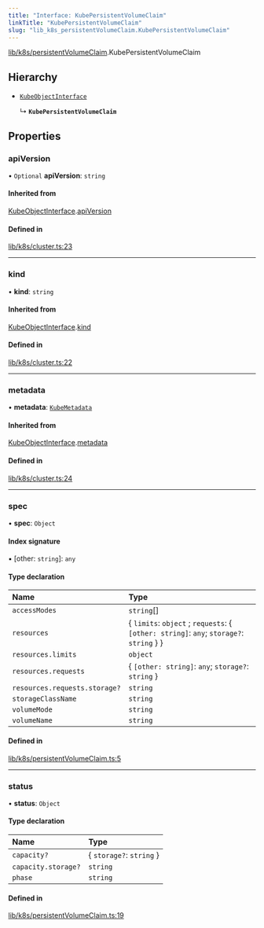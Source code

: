 ```yaml
---
title: "Interface: KubePersistentVolumeClaim"
linkTitle: "KubePersistentVolumeClaim"
slug: "lib_k8s_persistentVolumeClaim.KubePersistentVolumeClaim"
---
```


[lib/k8s/persistentVolumeClaim](../modules/lib_k8s_persistentVolumeClaim.md).KubePersistentVolumeClaim

## Hierarchy

- [`KubeObjectInterface`](lib_k8s_cluster.KubeObjectInterface.md)

  ↳ **`KubePersistentVolumeClaim`**

## Properties

### apiVersion

• `Optional` **apiVersion**: `string`

#### Inherited from

[KubeObjectInterface](lib_k8s_cluster.KubeObjectInterface.md).[apiVersion](lib_k8s_cluster.KubeObjectInterface.md#apiversion)

#### Defined in

[lib/k8s/cluster.ts:23](https://github.com/kinvolk/headlamp/blob/ba073244/frontend/src/lib/k8s/cluster.ts#L23)

___

### kind

• **kind**: `string`

#### Inherited from

[KubeObjectInterface](lib_k8s_cluster.KubeObjectInterface.md).[kind](lib_k8s_cluster.KubeObjectInterface.md#kind)

#### Defined in

[lib/k8s/cluster.ts:22](https://github.com/kinvolk/headlamp/blob/ba073244/frontend/src/lib/k8s/cluster.ts#L22)

___

### metadata

• **metadata**: [`KubeMetadata`](lib_k8s_cluster.KubeMetadata.md)

#### Inherited from

[KubeObjectInterface](lib_k8s_cluster.KubeObjectInterface.md).[metadata](lib_k8s_cluster.KubeObjectInterface.md#metadata)

#### Defined in

[lib/k8s/cluster.ts:24](https://github.com/kinvolk/headlamp/blob/ba073244/frontend/src/lib/k8s/cluster.ts#L24)

___

### spec

• **spec**: `Object`

#### Index signature

▪ [other: `string`]: `any`

#### Type declaration

| Name | Type |
| :------ | :------ |
| `accessModes` | `string`[] |
| `resources` | { `limits`: `object` ; `requests`: { `[other: string]`: `any`; `storage?`: `string`  }  } |
| `resources.limits` | `object` |
| `resources.requests` | { `[other: string]`: `any`; `storage?`: `string`  } |
| `resources.requests.storage?` | `string` |
| `storageClassName` | `string` |
| `volumeMode` | `string` |
| `volumeName` | `string` |

#### Defined in

[lib/k8s/persistentVolumeClaim.ts:5](https://github.com/kinvolk/headlamp/blob/ba073244/frontend/src/lib/k8s/persistentVolumeClaim.ts#L5)

___

### status

• **status**: `Object`

#### Type declaration

| Name | Type |
| :------ | :------ |
| `capacity?` | { `storage?`: `string`  } |
| `capacity.storage?` | `string` |
| `phase` | `string` |

#### Defined in

[lib/k8s/persistentVolumeClaim.ts:19](https://github.com/kinvolk/headlamp/blob/ba073244/frontend/src/lib/k8s/persistentVolumeClaim.ts#L19)
